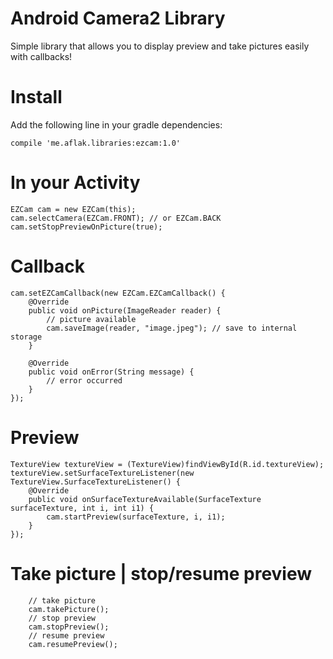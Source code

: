 # Android Camera2 Library
Simple library that allows you to display preview and take pictures easily with callbacks!

# Install

Add the following line in your gradle dependencies:

	compile 'me.aflak.libraries:ezcam:1.0'
  
# In your Activity

    EZCam cam = new EZCam(this);
    cam.selectCamera(EZCam.FRONT); // or EZCam.BACK
    cam.setStopPreviewOnPicture(true);
  
# Callback

	cam.setEZCamCallback(new EZCam.EZCamCallback() {
	    @Override
	    public void onPicture(ImageReader reader) {
	        // picture available
	        cam.saveImage(reader, "image.jpeg"); // save to internal storage
	    }
	
	    @Override
	    public void onError(String message) {
	        // error occurred
	    }
	});
	
# Preview

	TextureView textureView = (TextureView)findViewById(R.id.textureView);
	textureView.setSurfaceTextureListener(new TextureView.SurfaceTextureListener() {
	    @Override
	    public void onSurfaceTextureAvailable(SurfaceTexture surfaceTexture, int i, int i1) {
	        cam.startPreview(surfaceTexture, i, i1);
	    }
	});
	
# Take picture | stop/resume preview

        // take picture
        cam.takePicture();
        // stop preview
        cam.stopPreview();
        // resume preview
        cam.resumePreview();


